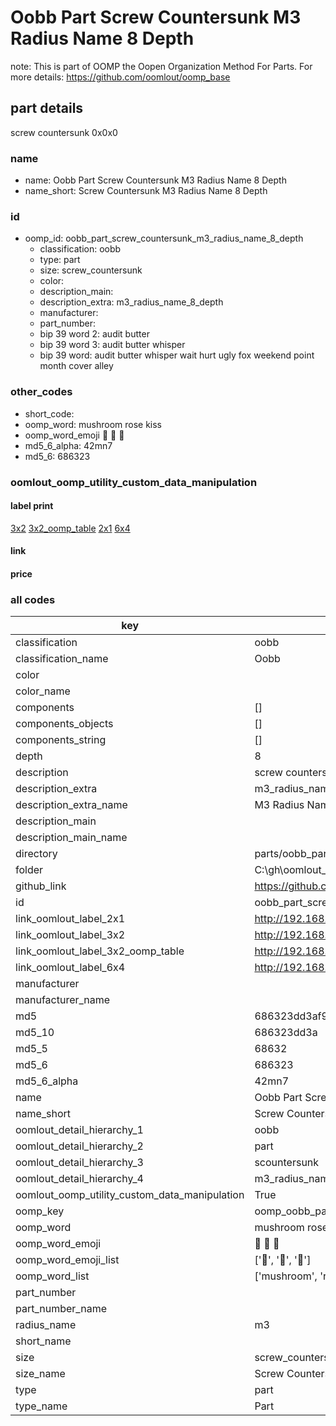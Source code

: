 # Oobb Part Screw Countersunk M3 Radius Name 8 Depth  

note: This is part of OOMP the Oopen Organization Method For Parts. For more details: https://github.com/oomlout/oomp_base

##  part details
  



screw countersunk 0x0x0



### name
* name: Oobb Part Screw Countersunk M3 Radius Name 8 Depth
* name_short: Screw Countersunk M3 Radius Name 8 Depth
### id
* oomp_id: oobb_part_screw_countersunk_m3_radius_name_8_depth
  * classification: oobb
  * type: part
  * size: screw_countersunk
  * color: 
  * description_main: 
  * description_extra: m3_radius_name_8_depth
  * manufacturer: 
  * part_number: 
  * bip 39 word 2: audit butter
  * bip 39 word 3: audit butter whisper
  * bip 39 word: audit butter whisper wait hurt ugly fox weekend point month cover alley

### other_codes
* short_code: 
* oomp_word: mushroom rose kiss
* oomp_word_emoji :mushroom: :rose: :kiss:
* md5_6_alpha: 42mn7
* md5_6: 686323






### oomlout_oomp_utility_custom_data_manipulation
#### label print
[3x2](http://192.168.1.245:1112/?label=oomp%2042mn7)
[3x2_oomp_table](http://192.168.1.108:1112/?label=oomp%2042mn7)
[2x1](http://192.168.1.242:1112/?label=oomp%2042mn7)
[6x4](http://192.168.1.55:1112/?label=oomp%2042mn7)    

#### link

                              

#### price







### all codes 
| key | value |  
| --- | --- |  
| classification | oobb |  
| classification_name | Oobb |  
| color |  |  
| color_name |  |  
| components | [] |  
| components_objects | [] |  
| components_string | [] |  
| depth | 8 |  
| description | screw countersunk 0x0x0 |  
| description_extra | m3_radius_name_8_depth |  
| description_extra_name | M3 Radius Name 8 Depth |  
| description_main |  |  
| description_main_name |  |  
| directory | parts/oobb_part_screw_countersunk_m3_radius_name_8_depth |  
| folder | C:\gh\oomlout_oobb_version_4_generated_parts\parts\oobb_part_screw_countersunk_m3_radius_name_8_depth |  
| github_link | https://github.com/oomlout/oomlout_oomp_part_src/tree/main/parts/oobb_part_screw_countersunk_m3_radius_name_8_depth |  
| id | oobb_part_screw_countersunk_m3_radius_name_8_depth |  
| link_oomlout_label_2x1 | http://192.168.1.242:1112/?label=oomp%2042mn7 |  
| link_oomlout_label_3x2 | http://192.168.1.245:1112/?label=oomp%2042mn7 |  
| link_oomlout_label_3x2_oomp_table | http://192.168.1.108:1112/?label=oomp%2042mn7 |  
| link_oomlout_label_6x4 | http://192.168.1.55:1112/?label=oomp%2042mn7 |  
| manufacturer |  |  
| manufacturer_name |  |  
| md5 | 686323dd3af90b8bb037ef67f507d078 |  
| md5_10 | 686323dd3a |  
| md5_5 | 68632 |  
| md5_6 | 686323 |  
| md5_6_alpha | 42mn7 |  
| name | Oobb Part Screw Countersunk M3 Radius Name 8 Depth |  
| name_short | Screw Countersunk M3 Radius Name 8 Depth |  
| oomlout_detail_hierarchy_1 | oobb |  
| oomlout_detail_hierarchy_2 | part |  
| oomlout_detail_hierarchy_3 | scountersunk |  
| oomlout_detail_hierarchy_4 | m3_radius_name_8_depth |  
| oomlout_oomp_utility_custom_data_manipulation | True |  
| oomp_key | oomp_oobb_part_screw_countersunk_m3_radius_name_8_depth |  
| oomp_word | mushroom rose kiss |  
| oomp_word_emoji | :mushroom: :rose: :kiss: |  
| oomp_word_emoji_list | [':mushroom:', ':rose:', ':kiss:'] |  
| oomp_word_list | ['mushroom', 'rose', 'kiss'] |  
| part_number |  |  
| part_number_name |  |  
| radius_name | m3 |  
| short_name |  |  
| size | screw_countersunk |  
| size_name | Screw Countersunk |  
| type | part |  
| type_name | Part |  
